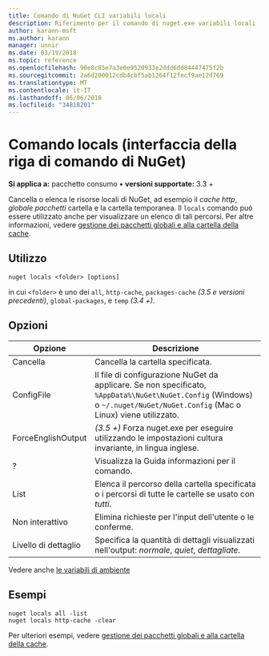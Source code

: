 ```yaml
---
title: Comando di NuGet CLI variabili locali
description: Riferimento per il comando di nuget.exe variabili locali
author: karann-msft
ms.author: karann
manager: unnir
ms.date: 03/19/2018
ms.topic: reference
ms.openlocfilehash: 90e8c85e7a3e0e9520933e2ddd6dd84447475f2b
ms.sourcegitcommit: 2a6d200012cdb4cbf5ab1264f12fecf9ae12d769
ms.translationtype: MT
ms.contentlocale: it-IT
ms.lasthandoff: 06/06/2018
ms.locfileid: "34818201"
---
```

# <a name="locals-command-nuget-cli"></a>Comando locals (interfaccia della riga di comando di NuGet)

**Si applica a:** pacchetto consumo &bullet; **versioni supportate:** 3.3 +

Cancella o elenca le risorse locali di NuGet, ad esempio il *cache http*, *globale pacchetti* cartella e la cartella temporanea. Il `locals` comando può essere utilizzato anche per visualizzare un elenco di tali percorsi. Per altre informazioni, vedere [gestione dei pacchetti globali e alla cartella della cache](../consume-packages/managing-the-global-packages-and-cache-folders.md).

## <a name="usage"></a>Utilizzo

```cli
nuget locals <folder> [options]
```

in cui `<folder>` è uno dei `all`, `http-cache`, `packages-cache` *(3.5 e versioni precedenti)*, `global-packages`, e `temp` *(3.4 +)*.

## <a name="options"></a>Opzioni

| Opzione | Descrizione |
| --- | --- |
| Cancella | Cancella la cartella specificata. |
| ConfigFile | Il file di configurazione NuGet da applicare. Se non specificato, `%AppData%\NuGet\NuGet.Config` (Windows) o `~/.nuget/NuGet/NuGet.Config` (Mac o Linux) viene utilizzato.|
| ForceEnglishOutput | *(3.5 +)*  Forza nuget.exe per eseguire utilizzando le impostazioni cultura invariante, in lingua inglese. |
| ? | Visualizza la Guida informazioni per il comando. |
| List | Elenca il percorso della cartella specificata o i percorsi di tutte le cartelle se usato con *tutti*. |
| Non interattivo | Elimina richieste per l'input dell'utente o le conferme. |
| Livello di dettaglio | Specifica la quantità di dettagli visualizzati nell'output: *normale*, *quiet*, *dettagliate*. |

Vedere anche [le variabili di ambiente](cli-ref-environment-variables.md)

## <a name="examples"></a>Esempi

```cli
nuget locals all -list
nuget locals http-cache -clear
```

Per ulteriori esempi, vedere [gestione dei pacchetti globali e alla cartella della cache](../consume-packages/managing-the-global-packages-and-cache-folders.md).
